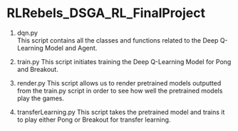 # RLRebels_DSGA_RL_FinalProject

1. dqn.py <br>
This script contains all the classes and functions related to the Deep Q-Learning Model and Agent.

2. train.py
This script initiates training the Deep Q-Learning Model for Pong and Breakout.

3. render.py
This script allows us to render pretrained models outputted from the train.py script in order to see how well the pretrained models play the games.

4. transferLearning.py
This script takes the pretrained model and trains it to play either Pong or Breakout for transfer learning. 

